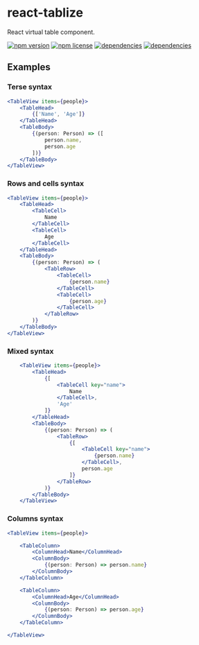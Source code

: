 # react-tablize

React virtual table component.

[![npm version](https://img.shields.io/npm/v/react-tablize.svg)](https://www.npmjs.com/package/react-tablize)
[![npm license](https://img.shields.io/npm/l/react-tablize.svg)](https://www.npmjs.com/package/react-tablize)
[![dependencies](https://david-dm.org/alonrbar/react-tablize.svg)](https://github.com/alonrbar/react-tablize)
[![dependencies](https://david-dm.org/alonrbar/react-tablize/dev-status.svg)](https://github.com/alonrbar/react-tablize)

## Examples

### Terse syntax

```jsx
<TableView items={people}>
    <TableHead>
        {['Name', 'Age']}
    </TableHead>
    <TableBody>
        {(person: Person) => ([
            person.name,
            person.age
        ])}
    </TableBody>
</TableView>
```

### Rows and cells syntax

```jsx
<TableView items={people}>
    <TableHead>
        <TableCell>
            Name
        </TableCell>
        <TableCell>
            Age
        </TableCell>
    </TableHead>
    <TableBody>
        {(person: Person) => (
            <TableRow>
                <TableCell>
                    {person.name}
                </TableCell>
                <TableCell>
                    {person.age}
                </TableCell>
            </TableRow>
        )}
    </TableBody>
</TableView>
```

### Mixed syntax

```jsx
    <TableView items={people}>
        <TableHead>
            {[
                <TableCell key="name">
                    Name
                </TableCell>,
                'Age'
            ]}
        </TableHead>
        <TableBody>
            {(person: Person) => (
                <TableRow>
                    {[
                        <TableCell key="name">
                            {person.name}
                        </TableCell>,
                        person.age
                    ]}
                </TableRow>
            )}
        </TableBody>
    </TableView>
```

### Columns syntax

```jsx
<TableView items={people}>

    <TableColumn>
        <ColumnHead>Name</ColumnHead>
        <ColumnBody>
            {(person: Person) => person.name}
        </ColumnBody>
    </TableColumn>

    <TableColumn>
        <ColumnHead>Age</ColumnHead>
        <ColumnBody>
            {(person: Person) => person.age}
        </ColumnBody>
    </TableColumn>

</TableView>
```
